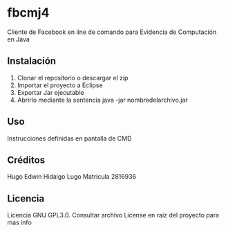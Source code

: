 # fbcmj4

Cliente de Facebook en líne de comando para Evidencia de Computación en Java

## Instalación

1. Clonar el repositorio o descargar el zip
2. Importar el proyecto a Eclipse
3. Exportar Jar ejecutable
4. Abrirlo mediante la sentencia java -jar nombredelarchivo.jar

## Uso

Instrucciones definidas en pantalla de CMD

## Créditos

Hugo Edwin Hidalgo Lugo
Matricula 2816936

## Licencia

Licencia GNU GPL3.0. Consultar archivo License en raíz del proyecto para mas info
